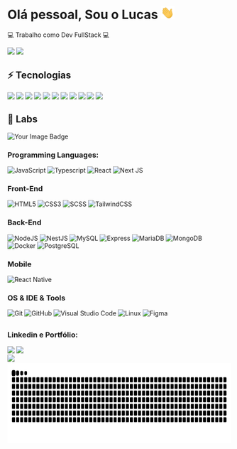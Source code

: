 
<!--
**TomiShelbi/TomiShelbi** is a ✨ _special_ ✨ repository because its `README.md` (this file) appears on your GitHub profile. &include_all_commits=true

Here are some ideas to get you started:

- 🔭 I’m currently working on ...
- 🌱 I’m currently learning ...
- 👯 I’m looking to collaborate on ...
- 🤔 I’m looking for help with ...
- 💬 Ask me about ...
- 📫 How to reach me: ...
- 😄 Pronouns: ...
- ⚡ Fun fact: ...
-->


# Olá pessoal, Sou o Lucas <img src="https://raw.githubusercontent.com/LucasRafa13/LucasRafa13/main/wave.gif" width="30px">

:computer: Trabalho como Dev FullStack :computer:

<div> 
 <img  height="190em" src="https://github-readme-stats.vercel.app/api?username=LucasRafa13&theme=outrun&show_icons=true"/>
  <img  height="190em"  src="https://github-readme-stats.vercel.app/api/top-langs/?username=LucasRafa13&layout=compact&theme=outrun&langs_count=6"/>
</div>


## ⚡ Tecnologias
<div>
<img height="55cm" src="https://cdn.jsdelivr.net/gh/devicons/devicon/icons/javascript/javascript-original.svg" />
<img height="55cm" src="https://cdn.jsdelivr.net/gh/devicons/devicon/icons/typescript/typescript-original.svg" />
<img height="55cm" src="https://cdn.jsdelivr.net/gh/devicons/devicon@latest/icons/nextjs/nextjs-original.svg" />
<img height="55cm" src="https://cdn.jsdelivr.net/gh/devicons/devicon/icons/react/react-original-wordmark.svg" />
<img height="55cm" src="https://cdn.jsdelivr.net/gh/devicons/devicon/icons/nodejs/nodejs-original.svg" />
<img height="55cm" src="https://cdn.jsdelivr.net/gh/devicons/devicon@latest/icons/nestjs/nestjs-original.svg" />
<img height="55cm" src="https://cdn.jsdelivr.net/gh/devicons/devicon@latest/icons/postgresql/postgresql-original.svg" />
<img height="55cm" src="https://cdn.jsdelivr.net/gh/devicons/devicon/icons/mongodb/mongodb-original-wordmark.svg" />
<img height="55cm" src="https://cdn.jsdelivr.net/gh/devicons/devicon/icons/docker/docker-original-wordmark.svg" />
<img height="55cm" src="https://cdn.jsdelivr.net/gh/devicons/devicon@latest/icons/mysql/mysql-original.svg" />
<img height="55cm" src="https://cdn.jsdelivr.net/gh/devicons/devicon@latest/icons/debian/debian-original.svg" />
</div>

## 🔬 Labs
<div>
<img src="https://tryhackme-badges.s3.amazonaws.com/AnonymousLuke.png" alt="Your Image Badge" />
</div>


### Programming Languages:<br>

![JavaScript](https://img.shields.io/badge/JavaScript-323330?style=for-the-badge&logo=javascript&logoColor=F7DF1E)
![Typescript](https://img.shields.io/badge/TypeScript-007ACC?style=for-the-badge&logo=typescript&logoColor=white)
![React](https://img.shields.io/badge/React-20232A?style=for-the-badge&logo=react&logoColor=61DAFB)
![Next JS](https://img.shields.io/badge/Next-black?style=for-the-badge&logo=next.js&logoColor=white)


### Front-End
![HTML5](https://img.shields.io/badge/html5-%23E34F26.svg?style=for-the-badge&logo=html5&logoColor=white)
![CSS3](https://img.shields.io/badge/css3-%231572B6.svg?style=for-the-badge&logo=css3&logoColor=white)
![SCSS](https://img.shields.io/badge/Sass-CC6699?style=for-the-badge&logo=sass&logoColor=white) 
![TailwindCSS](https://img.shields.io/badge/tailwindcss-%2338B2AC.svg?style=for-the-badge&logo=css3&logoColor=white)
                                                                                                                                                                                                            
                                                                                                              
### Back-End
![NodeJS](https://img.shields.io/badge/node.js-6DA55F?style=for-the-badge&logo=node.js&logoColor=white)
![NestJS](https://img.shields.io/badge/nestjs-%23E0234E.svg?style=for-the-badge&logo=nestjs&logoColor=white)
![MySQL](https://img.shields.io/badge/mysql-%2300f.svg?style=for-the-badge&logo=mysql&logoColor=white)
![Express](https://img.shields.io/badge/Express.js-000000?style=for-the-badge&logo=express&logoColor=white)
![MariaDB](https://img.shields.io/badge/MariaDB-003545?style=for-the-badge&logo=mariadb&logoColor=white)
![MongoDB](https://img.shields.io/badge/MongoDB-4EA94B?style=for-the-badge&logo=mongodb&logoColor=white)
![Docker](https://img.shields.io/badge/docker-%230db7ed.svg?style=for-the-badge&logo=docker&logoColor=white)
![PostgreSQL](https://img.shields.io/badge/postgres-%23316192.svg?style=for-the-badge&logo=postgresql&logoColor=white)

### Mobile
![React Native](https://img.shields.io/badge/React_Native-20232A?style=for-the-badge&logo=react&logoColor=61DAFB)


### OS & IDE & Tools
![Git](https://img.shields.io/badge/git-%23F05033.svg?style=for-the-badge&logo=git&logoColor=white)
![GitHub](https://img.shields.io/badge/github-%23121011.svg?style=for-the-badge&logo=github&logoColor=white)
![Visual Studio Code](https://img.shields.io/badge/Visual%20Studio%20Code-0078d7.svg?style=for-the-badge&logo=visual-studio-code&logoColor=white)
![Linux](https://img.shields.io/badge/Linux-FCC624?style=for-the-badge&logo=linux&logoColor=black)
![Figma](https://img.shields.io/badge/Figma-F24E1E?style=for-the-badge&logo=figma&logoColor=white)                                                                                                     
##

### Linkedin e Portfólio:<br>

<div>
  <div>
  <a href="https://www.linkedin.com/in/lucas-rafael-araujo-lima/" target="_blank"><img src="https://img.shields.io/badge/-LinkedIn-%230077B5?style=for-the-badge&logo=linkedin&logoColor=white" target="_blank"></a>
  <a href="https://meu-portfolio-theta.vercel.app/" target="_blank"><img src="https://img.shields.io/badge/Portifólio-000000?style=for-the-badge" target="_blank"></a>
  </div>
</div>
<img height="254em" src="https://holopin.me/lucasrafa13"/>

<div>
 <img height="180em" src="https://github.com/LucasRafa13/LucasRafa13/blob/output/github-contribution-grid-snake-dark.svg"/>
</div>
